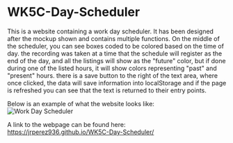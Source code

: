 # WK5C-Day-Scheduler

This is a website containing a work day scheduler. It has been designed after the mockup shown and contains multiple functions.
On the middle of the scheduler, you can see boxes coded to be colored based on the time of day. the recording was taken at a time 
that the schedule will register as the end of the day, and all the listings will show as the "future" color, but if done during one of
the listed hours, it will show colors representing "past" and "present" hours. there is a save button to the right of the text area, where
once clicked, the data will save information into localStorage and if the page is refreshed you can see that the text is returned to their
entry points.

Below is an example of what the website looks like: <br />
![Work Day Scheduler](https://user-images.githubusercontent.com/85633985/126857475-747ab7f6-ffeb-4e04-bc1a-ce6ec58409b2.gif) <br />

A link to the webpage can be found here: <br />
https://jrperez936.github.io/WK5C-Day-Scheduler/
